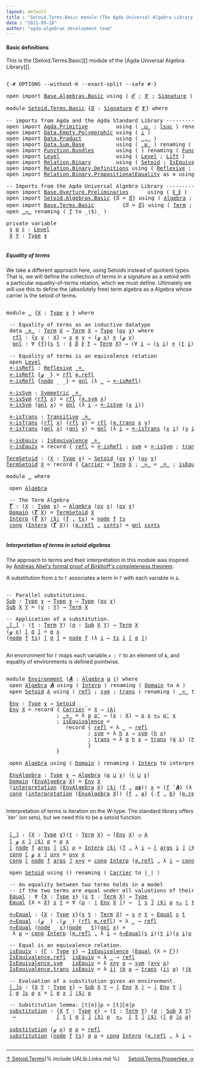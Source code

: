 ```yaml
---
layout: default
title : "Setoid.Terms.Basic module (The Agda Universal Algebra Library)"
date : "2021-09-18"
author: "agda-algebras development team"
---
```


#### <a id="basic-definitions">Basic definitions</a>

This is the [Setoid.Terms.Basic][] module of the [Agda Universal Algebra Library][].

<pre class="Agda">

<a id="314" class="Symbol">{-#</a> <a id="318" class="Keyword">OPTIONS</a> <a id="326" class="Pragma">--without-K</a> <a id="338" class="Pragma">--exact-split</a> <a id="352" class="Pragma">--safe</a> <a id="359" class="Symbol">#-}</a>

<a id="364" class="Keyword">open</a> <a id="369" class="Keyword">import</a> <a id="376" href="Base.Algebras.Basic.html" class="Module">Base.Algebras.Basic</a> <a id="396" class="Keyword">using</a> <a id="402" class="Symbol">(</a> <a id="404" href="Base.Algebras.Basic.html#1160" class="Generalizable">𝓞</a> <a id="406" class="Symbol">;</a> <a id="408" href="Base.Algebras.Basic.html#1162" class="Generalizable">𝓥</a> <a id="410" class="Symbol">;</a> <a id="412" href="Base.Algebras.Basic.html#3888" class="Function">Signature</a> <a id="422" class="Symbol">)</a>

<a id="425" class="Keyword">module</a> <a id="432" href="Setoid.Terms.Basic.html" class="Module">Setoid.Terms.Basic</a> <a id="451" class="Symbol">{</a><a id="452" href="Setoid.Terms.Basic.html#452" class="Bound">𝑆</a> <a id="454" class="Symbol">:</a> <a id="456" href="Base.Algebras.Basic.html#3888" class="Function">Signature</a> <a id="466" href="Base.Algebras.Basic.html#1160" class="Generalizable">𝓞</a> <a id="468" href="Base.Algebras.Basic.html#1162" class="Generalizable">𝓥</a><a id="469" class="Symbol">}</a> <a id="471" class="Keyword">where</a>

<a id="478" class="Comment">-- imports from Agda and the Agda Standard Library -------------------------------------</a>
<a id="567" class="Keyword">open</a> <a id="572" class="Keyword">import</a> <a id="579" href="Agda.Primitive.html" class="Module">Agda.Primitive</a>         <a id="602" class="Keyword">using</a> <a id="608" class="Symbol">(</a> <a id="610" href="Agda.Primitive.html#810" class="Primitive Operator">_⊔_</a> <a id="614" class="Symbol">;</a> <a id="616" href="Agda.Primitive.html#780" class="Primitive">lsuc</a> <a id="621" class="Symbol">)</a> <a id="623" class="Keyword">renaming</a> <a id="632" class="Symbol">(</a> <a id="634" href="Agda.Primitive.html#326" class="Primitive">Set</a> <a id="638" class="Symbol">to</a> <a id="641" class="Primitive">Type</a> <a id="646" class="Symbol">)</a>
<a id="648" class="Keyword">open</a> <a id="653" class="Keyword">import</a> <a id="660" href="Data.Empty.Polymorphic.html" class="Module">Data.Empty.Polymorphic</a> <a id="683" class="Keyword">using</a> <a id="689" class="Symbol">(</a> <a id="691" href="Data.Empty.Polymorphic.html#331" class="Function">⊥</a> <a id="693" class="Symbol">)</a>
<a id="695" class="Keyword">open</a> <a id="700" class="Keyword">import</a> <a id="707" href="Data.Product.html" class="Module">Data.Product</a>           <a id="730" class="Keyword">using</a> <a id="736" class="Symbol">(</a> <a id="738" href="Agda.Builtin.Sigma.html#236" class="InductiveConstructor Operator">_,_</a> <a id="742" class="Symbol">)</a>
<a id="744" class="Keyword">open</a> <a id="749" class="Keyword">import</a> <a id="756" href="Data.Sum.Base.html" class="Module">Data.Sum.Base</a>          <a id="779" class="Keyword">using</a> <a id="785" class="Symbol">(</a> <a id="787" href="Data.Sum.Base.html#734" class="Datatype Operator">_⊎_</a> <a id="791" class="Symbol">)</a> <a id="793" class="Keyword">renaming</a> <a id="802" class="Symbol">(</a> <a id="804" href="Data.Sum.Base.html#784" class="InductiveConstructor">inj₁</a> <a id="809" class="Symbol">to</a> <a id="812" class="InductiveConstructor">inl</a> <a id="816" class="Symbol">;</a> <a id="818" href="Data.Sum.Base.html#809" class="InductiveConstructor">inj₂</a> <a id="823" class="Symbol">to</a> <a id="826" class="InductiveConstructor">inr</a> <a id="830" class="Symbol">)</a>
<a id="832" class="Keyword">open</a> <a id="837" class="Keyword">import</a> <a id="844" href="Function.Bundles.html" class="Module">Function.Bundles</a>       <a id="867" class="Keyword">using</a> <a id="873" class="Symbol">(</a> <a id="875" class="Symbol">)</a> <a id="877" class="Keyword">renaming</a> <a id="886" class="Symbol">(</a> <a id="888" href="Function.Bundles.html#1868" class="Record">Func</a> <a id="893" class="Symbol">to</a> <a id="896" class="Record">_⟶_</a> <a id="900" class="Symbol">)</a>
<a id="902" class="Keyword">open</a> <a id="907" class="Keyword">import</a> <a id="914" href="Level.html" class="Module">Level</a>                  <a id="937" class="Keyword">using</a> <a id="943" class="Symbol">(</a> <a id="945" href="Agda.Primitive.html#597" class="Postulate">Level</a> <a id="951" class="Symbol">;</a> <a id="953" href="Level.html#400" class="Record">Lift</a> <a id="958" class="Symbol">)</a>
<a id="960" class="Keyword">open</a> <a id="965" class="Keyword">import</a> <a id="972" href="Relation.Binary.html" class="Module">Relation.Binary</a>        <a id="995" class="Keyword">using</a> <a id="1001" class="Symbol">(</a> <a id="1003" href="Relation.Binary.Bundles.html#1009" class="Record">Setoid</a> <a id="1010" class="Symbol">;</a> <a id="1012" href="Relation.Binary.Structures.html#1522" class="Record">IsEquivalence</a> <a id="1026" class="Symbol">)</a>
<a id="1028" class="Keyword">open</a> <a id="1033" class="Keyword">import</a> <a id="1040" href="Relation.Binary.Definitions.html" class="Module">Relation.Binary.Definitions</a> <a id="1068" class="Keyword">using</a> <a id="1074" class="Symbol">(</a> <a id="1076" href="Relation.Binary.Definitions.html#1339" class="Function">Reflexive</a> <a id="1086" class="Symbol">;</a> <a id="1088" href="Relation.Binary.Definitions.html#1498" class="Function">Symmetric</a> <a id="1098" class="Symbol">;</a> <a id="1100" href="Relation.Binary.Definitions.html#1978" class="Function">Transitive</a> <a id="1111" class="Symbol">)</a>
<a id="1113" class="Keyword">open</a> <a id="1118" class="Keyword">import</a> <a id="1125" href="Relation.Binary.PropositionalEquality.html" class="Module">Relation.Binary.PropositionalEquality</a> <a id="1163" class="Symbol">as</a> <a id="1166" class="Module">≡</a> <a id="1168" class="Keyword">using</a> <a id="1174" class="Symbol">(</a> <a id="1176" href="Agda.Builtin.Equality.html#151" class="Datatype Operator">_≡_</a> <a id="1180" class="Symbol">)</a>

<a id="1183" class="Comment">-- Imports from the Agda Universal Algebra Library ------------------------------------</a>
<a id="1271" class="Keyword">open</a> <a id="1276" class="Keyword">import</a> <a id="1283" href="Base.Overture.Preliminaries.html" class="Module">Base.Overture.Preliminaries</a>      <a id="1316" class="Keyword">using</a> <a id="1322" class="Symbol">(</a> <a id="1324" href="Base.Overture.Preliminaries.html#4435" class="Function Operator">∥_∥</a> <a id="1328" class="Symbol">)</a>
<a id="1330" class="Keyword">open</a> <a id="1335" class="Keyword">import</a> <a id="1342" href="Setoid.Algebras.Basic.html" class="Module">Setoid.Algebras.Basic</a> <a id="1364" class="Symbol">{</a><a id="1365" class="Argument">𝑆</a> <a id="1367" class="Symbol">=</a> <a id="1369" href="Setoid.Terms.Basic.html#452" class="Bound">𝑆</a><a id="1370" class="Symbol">}</a> <a id="1372" class="Keyword">using</a> <a id="1378" class="Symbol">(</a> <a id="1380" href="Setoid.Algebras.Basic.html#2890" class="Record">Algebra</a> <a id="1388" class="Symbol">;</a> <a id="1390" href="Setoid.Algebras.Basic.html#1187" class="Function">ov</a> <a id="1393" class="Symbol">;</a> <a id="1395" href="Setoid.Algebras.Basic.html#4038" class="Function Operator">_̂_</a><a id="1398" class="Symbol">)</a>
<a id="1400" class="Keyword">open</a> <a id="1405" class="Keyword">import</a> <a id="1412" href="Base.Terms.Basic.html" class="Module">Base.Terms.Basic</a>         <a id="1437" class="Symbol">{</a><a id="1438" class="Argument">𝑆</a> <a id="1440" class="Symbol">=</a> <a id="1442" href="Setoid.Terms.Basic.html#452" class="Bound">𝑆</a><a id="1443" class="Symbol">}</a> <a id="1445" class="Keyword">using</a> <a id="1451" class="Symbol">(</a> <a id="1453" href="Base.Terms.Basic.html#2021" class="Datatype">Term</a> <a id="1458" class="Symbol">;</a> <a id="1460" href="Base.Terms.Basic.html#2062" class="InductiveConstructor">ℊ</a> <a id="1462" class="Symbol">;</a> <a id="1464" href="Base.Terms.Basic.html#2104" class="InductiveConstructor">node</a> <a id="1469" class="Symbol">)</a>
<a id="1471" class="Keyword">open</a> <a id="1476" href="Setoid.Terms.Basic.html#896" class="Module">_⟶_</a> <a id="1480" class="Keyword">renaming</a> <a id="1489" class="Symbol">(</a> <a id="1491" href="Function.Bundles.html#1919" class="Field">f</a> <a id="1493" class="Symbol">to</a> <a id="1496" class="Field">_⟨$⟩_</a> <a id="1502" class="Symbol">)</a>

<a id="1505" class="Keyword">private</a> <a id="1513" class="Keyword">variable</a>
 <a id="1523" href="Setoid.Terms.Basic.html#1523" class="Generalizable">χ</a> <a id="1525" href="Setoid.Terms.Basic.html#1525" class="Generalizable">α</a> <a id="1527" href="Setoid.Terms.Basic.html#1527" class="Generalizable">ℓ</a> <a id="1529" class="Symbol">:</a> <a id="1531" href="Agda.Primitive.html#597" class="Postulate">Level</a>
 <a id="1538" href="Setoid.Terms.Basic.html#1538" class="Generalizable">X</a> <a id="1540" href="Setoid.Terms.Basic.html#1540" class="Generalizable">Y</a> <a id="1542" class="Symbol">:</a> <a id="1544" href="Setoid.Terms.Basic.html#641" class="Primitive">Type</a> <a id="1549" href="Setoid.Terms.Basic.html#1523" class="Generalizable">χ</a>

</pre>


##### <a id="equality-of-terms">Equality of terms</a>

We take a different approach here, using Setoids instead of quotient types.
That is, we will define the collection of terms in a signature as a setoid
with a particular equality-of-terms relation, which we must define.
Ultimately we will use this to define the (absolutely free) term algebra
as a Algebra whose carrier is the setoid of terms.

<pre class="Agda">

<a id="1978" class="Keyword">module</a> <a id="1985" href="Setoid.Terms.Basic.html#1985" class="Module">_</a> <a id="1987" class="Symbol">{</a><a id="1988" href="Setoid.Terms.Basic.html#1988" class="Bound">X</a> <a id="1990" class="Symbol">:</a> <a id="1992" href="Setoid.Terms.Basic.html#641" class="Primitive">Type</a> <a id="1997" href="Setoid.Terms.Basic.html#1523" class="Generalizable">χ</a> <a id="1999" class="Symbol">}</a> <a id="2001" class="Keyword">where</a>

 <a id="2009" class="Comment">-- Equality of terms as an inductive datatype</a>
 <a id="2056" class="Keyword">data</a> <a id="2061" href="Setoid.Terms.Basic.html#2061" class="Datatype Operator">_≐_</a> <a id="2065" class="Symbol">:</a> <a id="2067" href="Base.Terms.Basic.html#2021" class="Datatype">Term</a> <a id="2072" href="Setoid.Terms.Basic.html#1988" class="Bound">X</a> <a id="2074" class="Symbol">→</a> <a id="2076" href="Base.Terms.Basic.html#2021" class="Datatype">Term</a> <a id="2081" href="Setoid.Terms.Basic.html#1988" class="Bound">X</a> <a id="2083" class="Symbol">→</a> <a id="2085" href="Setoid.Terms.Basic.html#641" class="Primitive">Type</a> <a id="2090" class="Symbol">(</a><a id="2091" href="Setoid.Algebras.Basic.html#1187" class="Function">ov</a> <a id="2094" href="Setoid.Terms.Basic.html#1997" class="Bound">χ</a><a id="2095" class="Symbol">)</a> <a id="2097" class="Keyword">where</a>
  <a id="2105" href="Setoid.Terms.Basic.html#2105" class="InductiveConstructor">rfl</a> <a id="2109" class="Symbol">:</a> <a id="2111" class="Symbol">{</a><a id="2112" href="Setoid.Terms.Basic.html#2112" class="Bound">x</a> <a id="2114" href="Setoid.Terms.Basic.html#2114" class="Bound">y</a> <a id="2116" class="Symbol">:</a> <a id="2118" href="Setoid.Terms.Basic.html#1988" class="Bound">X</a><a id="2119" class="Symbol">}</a> <a id="2121" class="Symbol">→</a> <a id="2123" href="Setoid.Terms.Basic.html#2112" class="Bound">x</a> <a id="2125" href="Agda.Builtin.Equality.html#151" class="Datatype Operator">≡</a> <a id="2127" href="Setoid.Terms.Basic.html#2114" class="Bound">y</a> <a id="2129" class="Symbol">→</a> <a id="2131" class="Symbol">(</a><a id="2132" href="Base.Terms.Basic.html#2062" class="InductiveConstructor">ℊ</a> <a id="2134" href="Setoid.Terms.Basic.html#2112" class="Bound">x</a><a id="2135" class="Symbol">)</a> <a id="2137" href="Setoid.Terms.Basic.html#2061" class="Datatype Operator">≐</a> <a id="2139" class="Symbol">(</a><a id="2140" href="Base.Terms.Basic.html#2062" class="InductiveConstructor">ℊ</a> <a id="2142" href="Setoid.Terms.Basic.html#2114" class="Bound">y</a><a id="2143" class="Symbol">)</a>
  <a id="2147" href="Setoid.Terms.Basic.html#2147" class="InductiveConstructor">gnl</a> <a id="2151" class="Symbol">:</a> <a id="2153" class="Symbol">∀</a> <a id="2155" class="Symbol">{</a><a id="2156" href="Setoid.Terms.Basic.html#2156" class="Bound">f</a><a id="2157" class="Symbol">}{</a><a id="2159" href="Setoid.Terms.Basic.html#2159" class="Bound">s</a> <a id="2161" href="Setoid.Terms.Basic.html#2161" class="Bound">t</a> <a id="2163" class="Symbol">:</a> <a id="2165" href="Base.Overture.Preliminaries.html#4435" class="Function Operator">∥</a> <a id="2167" href="Setoid.Terms.Basic.html#452" class="Bound">𝑆</a> <a id="2169" href="Base.Overture.Preliminaries.html#4435" class="Function Operator">∥</a> <a id="2171" href="Setoid.Terms.Basic.html#2156" class="Bound">f</a> <a id="2173" class="Symbol">→</a> <a id="2175" href="Base.Terms.Basic.html#2021" class="Datatype">Term</a> <a id="2180" href="Setoid.Terms.Basic.html#1988" class="Bound">X</a><a id="2181" class="Symbol">}</a> <a id="2183" class="Symbol">→</a> <a id="2185" class="Symbol">(∀</a> <a id="2188" href="Setoid.Terms.Basic.html#2188" class="Bound">i</a> <a id="2190" class="Symbol">→</a> <a id="2192" class="Symbol">(</a><a id="2193" href="Setoid.Terms.Basic.html#2159" class="Bound">s</a> <a id="2195" href="Setoid.Terms.Basic.html#2188" class="Bound">i</a><a id="2196" class="Symbol">)</a> <a id="2198" href="Setoid.Terms.Basic.html#2061" class="Datatype Operator">≐</a> <a id="2200" class="Symbol">(</a><a id="2201" href="Setoid.Terms.Basic.html#2161" class="Bound">t</a> <a id="2203" href="Setoid.Terms.Basic.html#2188" class="Bound">i</a><a id="2204" class="Symbol">))</a> <a id="2207" class="Symbol">→</a> <a id="2209" class="Symbol">(</a><a id="2210" href="Base.Terms.Basic.html#2104" class="InductiveConstructor">node</a> <a id="2215" href="Setoid.Terms.Basic.html#2156" class="Bound">f</a> <a id="2217" href="Setoid.Terms.Basic.html#2159" class="Bound">s</a><a id="2218" class="Symbol">)</a> <a id="2220" href="Setoid.Terms.Basic.html#2061" class="Datatype Operator">≐</a> <a id="2222" class="Symbol">(</a><a id="2223" href="Base.Terms.Basic.html#2104" class="InductiveConstructor">node</a> <a id="2228" href="Setoid.Terms.Basic.html#2156" class="Bound">f</a> <a id="2230" href="Setoid.Terms.Basic.html#2161" class="Bound">t</a><a id="2231" class="Symbol">)</a>

 <a id="2235" class="Comment">-- Equality of terms is an equivalence relation</a>
 <a id="2284" class="Keyword">open</a> <a id="2289" href="Level.html" class="Module">Level</a>
 <a id="2296" href="Setoid.Terms.Basic.html#2296" class="Function">≐-isRefl</a> <a id="2305" class="Symbol">:</a> <a id="2307" href="Relation.Binary.Definitions.html#1339" class="Function">Reflexive</a> <a id="2317" href="Setoid.Terms.Basic.html#2061" class="Datatype Operator">_≐_</a>
 <a id="2322" href="Setoid.Terms.Basic.html#2296" class="Function">≐-isRefl</a> <a id="2331" class="Symbol">{</a><a id="2332" href="Base.Terms.Basic.html#2062" class="InductiveConstructor">ℊ</a> <a id="2334" class="Symbol">_}</a> <a id="2337" class="Symbol">=</a> <a id="2339" href="Setoid.Terms.Basic.html#2105" class="InductiveConstructor">rfl</a> <a id="2343" href="Agda.Builtin.Equality.html#208" class="InductiveConstructor">≡.refl</a>
 <a id="2351" href="Setoid.Terms.Basic.html#2296" class="Function">≐-isRefl</a> <a id="2360" class="Symbol">{</a><a id="2361" href="Base.Terms.Basic.html#2104" class="InductiveConstructor">node</a> <a id="2366" class="Symbol">_</a> <a id="2368" class="Symbol">_}</a> <a id="2371" class="Symbol">=</a> <a id="2373" href="Setoid.Terms.Basic.html#2147" class="InductiveConstructor">gnl</a> <a id="2377" class="Symbol">(λ</a> <a id="2380" href="Setoid.Terms.Basic.html#2380" class="Bound">_</a> <a id="2382" class="Symbol">→</a> <a id="2384" href="Setoid.Terms.Basic.html#2296" class="Function">≐-isRefl</a><a id="2392" class="Symbol">)</a>

 <a id="2396" href="Setoid.Terms.Basic.html#2396" class="Function">≐-isSym</a> <a id="2404" class="Symbol">:</a> <a id="2406" href="Relation.Binary.Definitions.html#1498" class="Function">Symmetric</a> <a id="2416" href="Setoid.Terms.Basic.html#2061" class="Datatype Operator">_≐_</a>
 <a id="2421" href="Setoid.Terms.Basic.html#2396" class="Function">≐-isSym</a> <a id="2429" class="Symbol">(</a><a id="2430" href="Setoid.Terms.Basic.html#2105" class="InductiveConstructor">rfl</a> <a id="2434" href="Setoid.Terms.Basic.html#2434" class="Bound">x</a><a id="2435" class="Symbol">)</a> <a id="2437" class="Symbol">=</a> <a id="2439" href="Setoid.Terms.Basic.html#2105" class="InductiveConstructor">rfl</a> <a id="2443" class="Symbol">(</a><a id="2444" href="Relation.Binary.PropositionalEquality.Core.html#1684" class="Function">≡.sym</a> <a id="2450" href="Setoid.Terms.Basic.html#2434" class="Bound">x</a><a id="2451" class="Symbol">)</a>
 <a id="2454" href="Setoid.Terms.Basic.html#2396" class="Function">≐-isSym</a> <a id="2462" class="Symbol">(</a><a id="2463" href="Setoid.Terms.Basic.html#2147" class="InductiveConstructor">gnl</a> <a id="2467" href="Setoid.Terms.Basic.html#2467" class="Bound">x</a><a id="2468" class="Symbol">)</a> <a id="2470" class="Symbol">=</a> <a id="2472" href="Setoid.Terms.Basic.html#2147" class="InductiveConstructor">gnl</a> <a id="2476" class="Symbol">(λ</a> <a id="2479" href="Setoid.Terms.Basic.html#2479" class="Bound">i</a> <a id="2481" class="Symbol">→</a> <a id="2483" href="Setoid.Terms.Basic.html#2396" class="Function">≐-isSym</a> <a id="2491" class="Symbol">(</a><a id="2492" href="Setoid.Terms.Basic.html#2467" class="Bound">x</a> <a id="2494" href="Setoid.Terms.Basic.html#2479" class="Bound">i</a><a id="2495" class="Symbol">))</a>

 <a id="2500" href="Setoid.Terms.Basic.html#2500" class="Function">≐-isTrans</a> <a id="2510" class="Symbol">:</a> <a id="2512" href="Relation.Binary.Definitions.html#1978" class="Function">Transitive</a> <a id="2523" href="Setoid.Terms.Basic.html#2061" class="Datatype Operator">_≐_</a>
 <a id="2528" href="Setoid.Terms.Basic.html#2500" class="Function">≐-isTrans</a> <a id="2538" class="Symbol">(</a><a id="2539" href="Setoid.Terms.Basic.html#2105" class="InductiveConstructor">rfl</a> <a id="2543" href="Setoid.Terms.Basic.html#2543" class="Bound">x</a><a id="2544" class="Symbol">)</a> <a id="2546" class="Symbol">(</a><a id="2547" href="Setoid.Terms.Basic.html#2105" class="InductiveConstructor">rfl</a> <a id="2551" href="Setoid.Terms.Basic.html#2551" class="Bound">y</a><a id="2552" class="Symbol">)</a> <a id="2554" class="Symbol">=</a> <a id="2556" href="Setoid.Terms.Basic.html#2105" class="InductiveConstructor">rfl</a> <a id="2560" class="Symbol">(</a><a id="2561" href="Relation.Binary.PropositionalEquality.Core.html#1729" class="Function">≡.trans</a> <a id="2569" href="Setoid.Terms.Basic.html#2543" class="Bound">x</a> <a id="2571" href="Setoid.Terms.Basic.html#2551" class="Bound">y</a><a id="2572" class="Symbol">)</a>
 <a id="2575" href="Setoid.Terms.Basic.html#2500" class="Function">≐-isTrans</a> <a id="2585" class="Symbol">(</a><a id="2586" href="Setoid.Terms.Basic.html#2147" class="InductiveConstructor">gnl</a> <a id="2590" href="Setoid.Terms.Basic.html#2590" class="Bound">x</a><a id="2591" class="Symbol">)</a> <a id="2593" class="Symbol">(</a><a id="2594" href="Setoid.Terms.Basic.html#2147" class="InductiveConstructor">gnl</a> <a id="2598" href="Setoid.Terms.Basic.html#2598" class="Bound">y</a><a id="2599" class="Symbol">)</a> <a id="2601" class="Symbol">=</a> <a id="2603" href="Setoid.Terms.Basic.html#2147" class="InductiveConstructor">gnl</a> <a id="2607" class="Symbol">(λ</a> <a id="2610" href="Setoid.Terms.Basic.html#2610" class="Bound">i</a> <a id="2612" class="Symbol">→</a> <a id="2614" href="Setoid.Terms.Basic.html#2500" class="Function">≐-isTrans</a> <a id="2624" class="Symbol">(</a><a id="2625" href="Setoid.Terms.Basic.html#2590" class="Bound">x</a> <a id="2627" href="Setoid.Terms.Basic.html#2610" class="Bound">i</a><a id="2628" class="Symbol">)</a> <a id="2630" class="Symbol">(</a><a id="2631" href="Setoid.Terms.Basic.html#2598" class="Bound">y</a> <a id="2633" href="Setoid.Terms.Basic.html#2610" class="Bound">i</a><a id="2634" class="Symbol">))</a>

 <a id="2639" href="Setoid.Terms.Basic.html#2639" class="Function">≐-isEquiv</a> <a id="2649" class="Symbol">:</a> <a id="2651" href="Relation.Binary.Structures.html#1522" class="Record">IsEquivalence</a> <a id="2665" href="Setoid.Terms.Basic.html#2061" class="Datatype Operator">_≐_</a>
 <a id="2670" href="Setoid.Terms.Basic.html#2639" class="Function">≐-isEquiv</a> <a id="2680" class="Symbol">=</a> <a id="2682" class="Keyword">record</a> <a id="2689" class="Symbol">{</a> <a id="2691" href="Relation.Binary.Structures.html#1568" class="Field">refl</a> <a id="2696" class="Symbol">=</a> <a id="2698" href="Setoid.Terms.Basic.html#2296" class="Function">≐-isRefl</a> <a id="2707" class="Symbol">;</a> <a id="2709" href="Relation.Binary.Structures.html#1594" class="Field">sym</a> <a id="2713" class="Symbol">=</a> <a id="2715" href="Setoid.Terms.Basic.html#2396" class="Function">≐-isSym</a> <a id="2723" class="Symbol">;</a> <a id="2725" href="Relation.Binary.Structures.html#1620" class="Field">trans</a> <a id="2731" class="Symbol">=</a> <a id="2733" href="Setoid.Terms.Basic.html#2500" class="Function">≐-isTrans</a> <a id="2743" class="Symbol">}</a>

<a id="TermSetoid"></a><a id="2746" href="Setoid.Terms.Basic.html#2746" class="Function">TermSetoid</a> <a id="2757" class="Symbol">:</a> <a id="2759" class="Symbol">(</a><a id="2760" href="Setoid.Terms.Basic.html#2760" class="Bound">X</a> <a id="2762" class="Symbol">:</a> <a id="2764" href="Setoid.Terms.Basic.html#641" class="Primitive">Type</a> <a id="2769" href="Setoid.Terms.Basic.html#1523" class="Generalizable">χ</a><a id="2770" class="Symbol">)</a> <a id="2772" class="Symbol">→</a> <a id="2774" href="Relation.Binary.Bundles.html#1009" class="Record">Setoid</a> <a id="2781" class="Symbol">(</a><a id="2782" href="Setoid.Algebras.Basic.html#1187" class="Function">ov</a> <a id="2785" href="Setoid.Terms.Basic.html#1523" class="Generalizable">χ</a><a id="2786" class="Symbol">)</a> <a id="2788" class="Symbol">(</a><a id="2789" href="Setoid.Algebras.Basic.html#1187" class="Function">ov</a> <a id="2792" href="Setoid.Terms.Basic.html#1523" class="Generalizable">χ</a><a id="2793" class="Symbol">)</a>
<a id="2795" href="Setoid.Terms.Basic.html#2746" class="Function">TermSetoid</a> <a id="2806" href="Setoid.Terms.Basic.html#2806" class="Bound">X</a> <a id="2808" class="Symbol">=</a> <a id="2810" class="Keyword">record</a> <a id="2817" class="Symbol">{</a> <a id="2819" href="Relation.Binary.Bundles.html#1072" class="Field">Carrier</a> <a id="2827" class="Symbol">=</a> <a id="2829" href="Base.Terms.Basic.html#2021" class="Datatype">Term</a> <a id="2834" href="Setoid.Terms.Basic.html#2806" class="Bound">X</a> <a id="2836" class="Symbol">;</a> <a id="2838" href="Relation.Binary.Bundles.html#1098" class="Field Operator">_≈_</a> <a id="2842" class="Symbol">=</a> <a id="2844" href="Setoid.Terms.Basic.html#2061" class="Datatype Operator">_≐_</a> <a id="2848" class="Symbol">;</a> <a id="2850" href="Relation.Binary.Bundles.html#1132" class="Field">isEquivalence</a> <a id="2864" class="Symbol">=</a> <a id="2866" href="Setoid.Terms.Basic.html#2639" class="Function">≐-isEquiv</a> <a id="2876" class="Symbol">}</a>

<a id="2879" class="Keyword">module</a> <a id="2886" href="Setoid.Terms.Basic.html#2886" class="Module">_</a> <a id="2888" class="Keyword">where</a>

 <a id="2896" class="Keyword">open</a> <a id="2901" href="Setoid.Algebras.Basic.html#2890" class="Module">Algebra</a>

 <a id="2911" class="Comment">-- The Term Algebra</a>
 <a id="2932" href="Setoid.Terms.Basic.html#2932" class="Function">𝑻</a> <a id="2934" class="Symbol">:</a> <a id="2936" class="Symbol">(</a><a id="2937" href="Setoid.Terms.Basic.html#2937" class="Bound">X</a> <a id="2939" class="Symbol">:</a> <a id="2941" href="Setoid.Terms.Basic.html#641" class="Primitive">Type</a> <a id="2946" href="Setoid.Terms.Basic.html#1523" class="Generalizable">χ</a><a id="2947" class="Symbol">)</a> <a id="2949" class="Symbol">→</a> <a id="2951" href="Setoid.Algebras.Basic.html#2890" class="Record">Algebra</a> <a id="2959" class="Symbol">(</a><a id="2960" href="Setoid.Algebras.Basic.html#1187" class="Function">ov</a> <a id="2963" href="Setoid.Terms.Basic.html#1523" class="Generalizable">χ</a><a id="2964" class="Symbol">)</a> <a id="2966" class="Symbol">(</a><a id="2967" href="Setoid.Algebras.Basic.html#1187" class="Function">ov</a> <a id="2970" href="Setoid.Terms.Basic.html#1523" class="Generalizable">χ</a><a id="2971" class="Symbol">)</a>
 <a id="2974" href="Setoid.Algebras.Basic.html#2947" class="Field">Domain</a> <a id="2981" class="Symbol">(</a><a id="2982" href="Setoid.Terms.Basic.html#2932" class="Function">𝑻</a> <a id="2984" href="Setoid.Terms.Basic.html#2984" class="Bound">X</a><a id="2985" class="Symbol">)</a> <a id="2987" class="Symbol">=</a> <a id="2989" href="Setoid.Terms.Basic.html#2746" class="Function">TermSetoid</a> <a id="3000" href="Setoid.Terms.Basic.html#2984" class="Bound">X</a>
 <a id="3003" href="Setoid.Algebras.Basic.html#2969" class="Field">Interp</a> <a id="3010" class="Symbol">(</a><a id="3011" href="Setoid.Terms.Basic.html#2932" class="Function">𝑻</a> <a id="3013" href="Setoid.Terms.Basic.html#3013" class="Bound">X</a><a id="3014" class="Symbol">)</a> <a id="3016" href="Setoid.Terms.Basic.html#1496" class="Field Operator">⟨$⟩</a> <a id="3020" class="Symbol">(</a><a id="3021" href="Setoid.Terms.Basic.html#3021" class="Bound">f</a> <a id="3023" href="Agda.Builtin.Sigma.html#236" class="InductiveConstructor Operator">,</a> <a id="3025" href="Setoid.Terms.Basic.html#3025" class="Bound">ts</a><a id="3027" class="Symbol">)</a> <a id="3029" class="Symbol">=</a> <a id="3031" href="Base.Terms.Basic.html#2104" class="InductiveConstructor">node</a> <a id="3036" href="Setoid.Terms.Basic.html#3021" class="Bound">f</a> <a id="3038" href="Setoid.Terms.Basic.html#3025" class="Bound">ts</a>
 <a id="3042" href="Function.Bundles.html#1938" class="Field">cong</a> <a id="3047" class="Symbol">(</a><a id="3048" href="Setoid.Algebras.Basic.html#2969" class="Field">Interp</a> <a id="3055" class="Symbol">(</a><a id="3056" href="Setoid.Terms.Basic.html#2932" class="Function">𝑻</a> <a id="3058" href="Setoid.Terms.Basic.html#3058" class="Bound">X</a><a id="3059" class="Symbol">))</a> <a id="3062" class="Symbol">(</a><a id="3063" href="Agda.Builtin.Equality.html#208" class="InductiveConstructor">≡.refl</a> <a id="3070" href="Agda.Builtin.Sigma.html#236" class="InductiveConstructor Operator">,</a> <a id="3072" href="Setoid.Terms.Basic.html#3072" class="Bound">ss≐ts</a><a id="3077" class="Symbol">)</a> <a id="3079" class="Symbol">=</a> <a id="3081" href="Setoid.Terms.Basic.html#2147" class="InductiveConstructor">gnl</a> <a id="3085" href="Setoid.Terms.Basic.html#3072" class="Bound">ss≐ts</a>

</pre>


##### <a id="interpretation-of-terms-in-setoid-algebras">Interpretation of terms in setoid algebras</a>

The approach to terms and their interpretation in this module was inspired by
[Andreas Abel's formal proof of Birkhoff's completeness theorem](http://www.cse.chalmers.se/~abela/agda/MultiSortedAlgebra.pdf).

A substitution from `Δ` to `Γ` associates a term in `Γ` with each variable in `Δ`.

<pre class="Agda">

<a id="3516" class="Comment">-- Parallel substitutions.</a>
<a id="Sub"></a><a id="3543" href="Setoid.Terms.Basic.html#3543" class="Function">Sub</a> <a id="3547" class="Symbol">:</a> <a id="3549" href="Setoid.Terms.Basic.html#641" class="Primitive">Type</a> <a id="3554" href="Setoid.Terms.Basic.html#1523" class="Generalizable">χ</a> <a id="3556" class="Symbol">→</a> <a id="3558" href="Setoid.Terms.Basic.html#641" class="Primitive">Type</a> <a id="3563" href="Setoid.Terms.Basic.html#1523" class="Generalizable">χ</a> <a id="3565" class="Symbol">→</a> <a id="3567" href="Setoid.Terms.Basic.html#641" class="Primitive">Type</a> <a id="3572" class="Symbol">(</a><a id="3573" href="Setoid.Algebras.Basic.html#1187" class="Function">ov</a> <a id="3576" href="Setoid.Terms.Basic.html#1523" class="Generalizable">χ</a><a id="3577" class="Symbol">)</a>
<a id="3579" href="Setoid.Terms.Basic.html#3543" class="Function">Sub</a> <a id="3583" href="Setoid.Terms.Basic.html#3583" class="Bound">X</a> <a id="3585" href="Setoid.Terms.Basic.html#3585" class="Bound">Y</a> <a id="3587" class="Symbol">=</a> <a id="3589" class="Symbol">(</a><a id="3590" href="Setoid.Terms.Basic.html#3590" class="Bound">y</a> <a id="3592" class="Symbol">:</a> <a id="3594" href="Setoid.Terms.Basic.html#3585" class="Bound">Y</a><a id="3595" class="Symbol">)</a> <a id="3597" class="Symbol">→</a> <a id="3599" href="Base.Terms.Basic.html#2021" class="Datatype">Term</a> <a id="3604" href="Setoid.Terms.Basic.html#3583" class="Bound">X</a>

<a id="3607" class="Comment">-- Application of a substitution.</a>
<a id="_[_]"></a><a id="3641" href="Setoid.Terms.Basic.html#3641" class="Function Operator">_[_]</a> <a id="3646" class="Symbol">:</a> <a id="3648" class="Symbol">(</a><a id="3649" href="Setoid.Terms.Basic.html#3649" class="Bound">t</a> <a id="3651" class="Symbol">:</a> <a id="3653" href="Base.Terms.Basic.html#2021" class="Datatype">Term</a> <a id="3658" href="Setoid.Terms.Basic.html#1540" class="Generalizable">Y</a><a id="3659" class="Symbol">)</a> <a id="3661" class="Symbol">(</a><a id="3662" href="Setoid.Terms.Basic.html#3662" class="Bound">σ</a> <a id="3664" class="Symbol">:</a> <a id="3666" href="Setoid.Terms.Basic.html#3543" class="Function">Sub</a> <a id="3670" href="Setoid.Terms.Basic.html#1538" class="Generalizable">X</a> <a id="3672" href="Setoid.Terms.Basic.html#1540" class="Generalizable">Y</a><a id="3673" class="Symbol">)</a> <a id="3675" class="Symbol">→</a> <a id="3677" href="Base.Terms.Basic.html#2021" class="Datatype">Term</a> <a id="3682" href="Setoid.Terms.Basic.html#1538" class="Generalizable">X</a>
<a id="3684" class="Symbol">(</a><a id="3685" href="Base.Terms.Basic.html#2062" class="InductiveConstructor">ℊ</a> <a id="3687" href="Setoid.Terms.Basic.html#3687" class="Bound">x</a><a id="3688" class="Symbol">)</a> <a id="3690" href="Setoid.Terms.Basic.html#3641" class="Function Operator">[</a> <a id="3692" href="Setoid.Terms.Basic.html#3692" class="Bound">σ</a> <a id="3694" href="Setoid.Terms.Basic.html#3641" class="Function Operator">]</a> <a id="3696" class="Symbol">=</a> <a id="3698" href="Setoid.Terms.Basic.html#3692" class="Bound">σ</a> <a id="3700" href="Setoid.Terms.Basic.html#3687" class="Bound">x</a>
<a id="3702" class="Symbol">(</a><a id="3703" href="Base.Terms.Basic.html#2104" class="InductiveConstructor">node</a> <a id="3708" href="Setoid.Terms.Basic.html#3708" class="Bound">f</a> <a id="3710" href="Setoid.Terms.Basic.html#3710" class="Bound">ts</a><a id="3712" class="Symbol">)</a> <a id="3714" href="Setoid.Terms.Basic.html#3641" class="Function Operator">[</a> <a id="3716" href="Setoid.Terms.Basic.html#3716" class="Bound">σ</a> <a id="3718" href="Setoid.Terms.Basic.html#3641" class="Function Operator">]</a> <a id="3720" class="Symbol">=</a> <a id="3722" href="Base.Terms.Basic.html#2104" class="InductiveConstructor">node</a> <a id="3727" href="Setoid.Terms.Basic.html#3708" class="Bound">f</a> <a id="3729" class="Symbol">(λ</a> <a id="3732" href="Setoid.Terms.Basic.html#3732" class="Bound">i</a> <a id="3734" class="Symbol">→</a> <a id="3736" href="Setoid.Terms.Basic.html#3710" class="Bound">ts</a> <a id="3739" href="Setoid.Terms.Basic.html#3732" class="Bound">i</a> <a id="3741" href="Setoid.Terms.Basic.html#3641" class="Function Operator">[</a> <a id="3743" href="Setoid.Terms.Basic.html#3716" class="Bound">σ</a> <a id="3745" href="Setoid.Terms.Basic.html#3641" class="Function Operator">]</a><a id="3746" class="Symbol">)</a>

</pre>

An environment for `Γ` maps each variable `x : Γ` to an element of `A`, and equality of environments is defined pointwise.

<pre class="Agda">

<a id="3899" class="Keyword">module</a> <a id="Environment"></a><a id="3906" href="Setoid.Terms.Basic.html#3906" class="Module">Environment</a> <a id="3918" class="Symbol">(</a><a id="3919" href="Setoid.Terms.Basic.html#3919" class="Bound">𝑨</a> <a id="3921" class="Symbol">:</a> <a id="3923" href="Setoid.Algebras.Basic.html#2890" class="Record">Algebra</a> <a id="3931" href="Setoid.Terms.Basic.html#1525" class="Generalizable">α</a> <a id="3933" href="Setoid.Terms.Basic.html#1527" class="Generalizable">ℓ</a><a id="3934" class="Symbol">)</a> <a id="3936" class="Keyword">where</a>
 <a id="3943" class="Keyword">open</a> <a id="3948" href="Setoid.Algebras.Basic.html#2890" class="Module">Algebra</a> <a id="3956" href="Setoid.Terms.Basic.html#3919" class="Bound">𝑨</a> <a id="3958" class="Keyword">using</a> <a id="3964" class="Symbol">(</a> <a id="3966" href="Setoid.Algebras.Basic.html#2969" class="Field">Interp</a> <a id="3973" class="Symbol">)</a> <a id="3975" class="Keyword">renaming</a> <a id="3984" class="Symbol">(</a> <a id="3986" href="Setoid.Algebras.Basic.html#2947" class="Field">Domain</a> <a id="3993" class="Symbol">to</a> <a id="3996" class="Field">A</a> <a id="3998" class="Symbol">)</a>
 <a id="4001" class="Keyword">open</a> <a id="4006" href="Relation.Binary.Bundles.html#1009" class="Module">Setoid</a> <a id="4013" href="Setoid.Terms.Basic.html#3996" class="Field">A</a> <a id="4015" class="Keyword">using</a> <a id="4021" class="Symbol">(</a> <a id="4023" href="Relation.Binary.Structures.html#1568" class="Function">refl</a> <a id="4028" class="Symbol">;</a> <a id="4030" href="Relation.Binary.Structures.html#1594" class="Function">sym</a> <a id="4034" class="Symbol">;</a> <a id="4036" href="Relation.Binary.Structures.html#1620" class="Function">trans</a> <a id="4042" class="Symbol">)</a> <a id="4044" class="Keyword">renaming</a> <a id="4053" class="Symbol">(</a> <a id="4055" href="Relation.Binary.Bundles.html#1098" class="Field Operator">_≈_</a> <a id="4059" class="Symbol">to</a> <a id="4062" class="Field Operator">_≈ₐ_</a> <a id="4067" class="Symbol">;</a> <a id="4069" href="Relation.Binary.Bundles.html#1072" class="Field">Carrier</a> <a id="4077" class="Symbol">to</a> <a id="4080" class="Field">∣A∣</a> <a id="4084" class="Symbol">)</a>

 <a id="Environment.Env"></a><a id="4088" href="Setoid.Terms.Basic.html#4088" class="Function">Env</a> <a id="4092" class="Symbol">:</a> <a id="4094" href="Setoid.Terms.Basic.html#641" class="Primitive">Type</a> <a id="4099" href="Setoid.Terms.Basic.html#1523" class="Generalizable">χ</a> <a id="4101" class="Symbol">→</a> <a id="4103" href="Relation.Binary.Bundles.html#1009" class="Record">Setoid</a> <a id="4110" class="Symbol">_</a> <a id="4112" class="Symbol">_</a>
 <a id="4115" href="Setoid.Terms.Basic.html#4088" class="Function">Env</a> <a id="4119" href="Setoid.Terms.Basic.html#4119" class="Bound">X</a> <a id="4121" class="Symbol">=</a> <a id="4123" class="Keyword">record</a> <a id="4130" class="Symbol">{</a> <a id="4132" href="Relation.Binary.Bundles.html#1072" class="Field">Carrier</a> <a id="4140" class="Symbol">=</a> <a id="4142" href="Setoid.Terms.Basic.html#4119" class="Bound">X</a> <a id="4144" class="Symbol">→</a> <a id="4146" href="Setoid.Terms.Basic.html#4080" class="Function">∣A∣</a>
                <a id="4166" class="Symbol">;</a> <a id="4168" href="Relation.Binary.Bundles.html#1098" class="Field Operator">_≈_</a> <a id="4172" class="Symbol">=</a> <a id="4174" class="Symbol">λ</a> <a id="4176" href="Setoid.Terms.Basic.html#4176" class="Bound">ρ</a> <a id="4178" href="Setoid.Terms.Basic.html#4178" class="Bound">ρ&#39;</a> <a id="4181" class="Symbol">→</a> <a id="4183" class="Symbol">(</a><a id="4184" href="Setoid.Terms.Basic.html#4184" class="Bound">x</a> <a id="4186" class="Symbol">:</a> <a id="4188" href="Setoid.Terms.Basic.html#4119" class="Bound">X</a><a id="4189" class="Symbol">)</a> <a id="4191" class="Symbol">→</a> <a id="4193" href="Setoid.Terms.Basic.html#4176" class="Bound">ρ</a> <a id="4195" href="Setoid.Terms.Basic.html#4184" class="Bound">x</a> <a id="4197" href="Setoid.Terms.Basic.html#4062" class="Function Operator">≈ₐ</a> <a id="4200" href="Setoid.Terms.Basic.html#4178" class="Bound">ρ&#39;</a> <a id="4203" href="Setoid.Terms.Basic.html#4184" class="Bound">x</a>
                <a id="4221" class="Symbol">;</a> <a id="4223" href="Relation.Binary.Bundles.html#1132" class="Field">isEquivalence</a> <a id="4237" class="Symbol">=</a>
                   <a id="4258" class="Keyword">record</a> <a id="4265" class="Symbol">{</a> <a id="4267" href="Relation.Binary.Structures.html#1568" class="Field">refl</a> <a id="4272" class="Symbol">=</a> <a id="4274" class="Symbol">λ</a> <a id="4276" href="Setoid.Terms.Basic.html#4276" class="Bound">_</a> <a id="4278" class="Symbol">→</a> <a id="4280" href="Relation.Binary.Structures.html#1568" class="Function">refl</a>
                          <a id="4311" class="Symbol">;</a> <a id="4313" href="Relation.Binary.Structures.html#1594" class="Field">sym</a> <a id="4317" class="Symbol">=</a> <a id="4319" class="Symbol">λ</a> <a id="4321" href="Setoid.Terms.Basic.html#4321" class="Bound">h</a> <a id="4323" href="Setoid.Terms.Basic.html#4323" class="Bound">x</a> <a id="4325" class="Symbol">→</a> <a id="4327" href="Relation.Binary.Structures.html#1594" class="Function">sym</a> <a id="4331" class="Symbol">(</a><a id="4332" href="Setoid.Terms.Basic.html#4321" class="Bound">h</a> <a id="4334" href="Setoid.Terms.Basic.html#4323" class="Bound">x</a><a id="4335" class="Symbol">)</a>
                          <a id="4363" class="Symbol">;</a> <a id="4365" href="Relation.Binary.Structures.html#1620" class="Field">trans</a> <a id="4371" class="Symbol">=</a> <a id="4373" class="Symbol">λ</a> <a id="4375" href="Setoid.Terms.Basic.html#4375" class="Bound">g</a> <a id="4377" href="Setoid.Terms.Basic.html#4377" class="Bound">h</a> <a id="4379" href="Setoid.Terms.Basic.html#4379" class="Bound">x</a> <a id="4381" class="Symbol">→</a> <a id="4383" href="Relation.Binary.Structures.html#1620" class="Function">trans</a> <a id="4389" class="Symbol">(</a><a id="4390" href="Setoid.Terms.Basic.html#4375" class="Bound">g</a> <a id="4392" href="Setoid.Terms.Basic.html#4379" class="Bound">x</a><a id="4393" class="Symbol">)</a> <a id="4395" class="Symbol">(</a><a id="4396" href="Setoid.Terms.Basic.html#4377" class="Bound">h</a> <a id="4398" href="Setoid.Terms.Basic.html#4379" class="Bound">x</a><a id="4399" class="Symbol">)</a>
                          <a id="4427" class="Symbol">}</a>
                <a id="4445" class="Symbol">}</a>

 <a id="4449" class="Keyword">open</a> <a id="4454" href="Setoid.Algebras.Basic.html#2890" class="Module">Algebra</a> <a id="4462" class="Keyword">using</a> <a id="4468" class="Symbol">(</a> <a id="4470" href="Setoid.Algebras.Basic.html#2947" class="Field">Domain</a> <a id="4477" class="Symbol">)</a> <a id="4479" class="Keyword">renaming</a> <a id="4488" class="Symbol">(</a> <a id="4490" href="Setoid.Algebras.Basic.html#2969" class="Field">Interp</a> <a id="4497" class="Symbol">to</a> <a id="4500" class="Field">interpretation</a> <a id="4515" class="Symbol">)</a>

 <a id="Environment.EnvAlgebra"></a><a id="4519" href="Setoid.Terms.Basic.html#4519" class="Function">EnvAlgebra</a> <a id="4530" class="Symbol">:</a> <a id="4532" href="Setoid.Terms.Basic.html#641" class="Primitive">Type</a> <a id="4537" href="Setoid.Terms.Basic.html#1523" class="Generalizable">χ</a> <a id="4539" class="Symbol">→</a> <a id="4541" href="Setoid.Algebras.Basic.html#2890" class="Record">Algebra</a> <a id="4549" class="Symbol">(</a><a id="4550" href="Setoid.Terms.Basic.html#3931" class="Bound">α</a> <a id="4552" href="Agda.Primitive.html#810" class="Primitive Operator">⊔</a> <a id="4554" href="Setoid.Terms.Basic.html#1523" class="Generalizable">χ</a><a id="4555" class="Symbol">)</a> <a id="4557" class="Symbol">(</a><a id="4558" href="Setoid.Terms.Basic.html#3933" class="Bound">ℓ</a> <a id="4560" href="Agda.Primitive.html#810" class="Primitive Operator">⊔</a> <a id="4562" href="Setoid.Terms.Basic.html#1523" class="Generalizable">χ</a><a id="4563" class="Symbol">)</a>
 <a id="4566" href="Setoid.Algebras.Basic.html#2947" class="Field">Domain</a> <a id="4573" class="Symbol">(</a><a id="4574" href="Setoid.Terms.Basic.html#4519" class="Function">EnvAlgebra</a> <a id="4585" href="Setoid.Terms.Basic.html#4585" class="Bound">X</a><a id="4586" class="Symbol">)</a> <a id="4588" class="Symbol">=</a> <a id="4590" href="Setoid.Terms.Basic.html#4088" class="Function">Env</a> <a id="4594" href="Setoid.Terms.Basic.html#4585" class="Bound">X</a>
 <a id="4597" class="Symbol">(</a><a id="4598" href="Setoid.Terms.Basic.html#4500" class="Field">interpretation</a> <a id="4613" class="Symbol">(</a><a id="4614" href="Setoid.Terms.Basic.html#4519" class="Function">EnvAlgebra</a> <a id="4625" href="Setoid.Terms.Basic.html#4625" class="Bound">X</a><a id="4626" class="Symbol">)</a> <a id="4628" href="Setoid.Terms.Basic.html#1496" class="Field Operator">⟨$⟩</a> <a id="4632" class="Symbol">(</a><a id="4633" href="Setoid.Terms.Basic.html#4633" class="Bound">f</a> <a id="4635" href="Agda.Builtin.Sigma.html#236" class="InductiveConstructor Operator">,</a> <a id="4637" href="Setoid.Terms.Basic.html#4637" class="Bound">aϕ</a><a id="4639" class="Symbol">))</a> <a id="4642" href="Setoid.Terms.Basic.html#4642" class="Bound">x</a> <a id="4644" class="Symbol">=</a> <a id="4646" class="Symbol">(</a><a id="4647" href="Setoid.Terms.Basic.html#4633" class="Bound">f</a> <a id="4649" href="Setoid.Algebras.Basic.html#4038" class="Function Operator">̂</a> <a id="4651" href="Setoid.Terms.Basic.html#3919" class="Bound">𝑨</a><a id="4652" class="Symbol">)</a> <a id="4654" class="Symbol">(λ</a> <a id="4657" href="Setoid.Terms.Basic.html#4657" class="Bound">i</a> <a id="4659" class="Symbol">→</a> <a id="4661" href="Setoid.Terms.Basic.html#4637" class="Bound">aϕ</a> <a id="4664" href="Setoid.Terms.Basic.html#4657" class="Bound">i</a> <a id="4666" href="Setoid.Terms.Basic.html#4642" class="Bound">x</a><a id="4667" class="Symbol">)</a>
 <a id="4670" href="Function.Bundles.html#1938" class="Field">cong</a> <a id="4675" class="Symbol">(</a><a id="4676" href="Setoid.Terms.Basic.html#4500" class="Field">interpretation</a> <a id="4691" class="Symbol">(</a><a id="4692" href="Setoid.Terms.Basic.html#4519" class="Function">EnvAlgebra</a> <a id="4703" href="Setoid.Terms.Basic.html#4703" class="Bound">X</a><a id="4704" class="Symbol">))</a> <a id="4707" class="Symbol">{</a><a id="4708" href="Setoid.Terms.Basic.html#4708" class="Bound">f</a> <a id="4710" href="Agda.Builtin.Sigma.html#236" class="InductiveConstructor Operator">,</a> <a id="4712" href="Setoid.Terms.Basic.html#4712" class="Bound">a</a><a id="4713" class="Symbol">}</a> <a id="4715" class="Symbol">{</a><a id="4716" class="DottedPattern Symbol">.</a><a id="4717" href="Setoid.Terms.Basic.html#4708" class="DottedPattern Bound">f</a> <a id="4719" href="Agda.Builtin.Sigma.html#236" class="InductiveConstructor Operator">,</a> <a id="4721" href="Setoid.Terms.Basic.html#4721" class="Bound">b</a><a id="4722" class="Symbol">}</a> <a id="4724" class="Symbol">(</a><a id="4725" href="Agda.Builtin.Equality.html#208" class="InductiveConstructor">≡.refl</a> <a id="4732" href="Agda.Builtin.Sigma.html#236" class="InductiveConstructor Operator">,</a> <a id="4734" href="Setoid.Terms.Basic.html#4734" class="Bound">aibi</a><a id="4738" class="Symbol">)</a> <a id="4740" href="Setoid.Terms.Basic.html#4740" class="Bound">x</a> <a id="4742" class="Symbol">=</a> <a id="4744" href="Function.Bundles.html#1938" class="Field">cong</a> <a id="4749" href="Setoid.Algebras.Basic.html#2969" class="Field">Interp</a> <a id="4756" class="Symbol">(</a><a id="4757" href="Agda.Builtin.Equality.html#208" class="InductiveConstructor">≡.refl</a> <a id="4764" href="Agda.Builtin.Sigma.html#236" class="InductiveConstructor Operator">,</a> <a id="4766" class="Symbol">(λ</a> <a id="4769" href="Setoid.Terms.Basic.html#4769" class="Bound">i</a> <a id="4771" class="Symbol">→</a> <a id="4773" href="Setoid.Terms.Basic.html#4734" class="Bound">aibi</a> <a id="4778" href="Setoid.Terms.Basic.html#4769" class="Bound">i</a> <a id="4780" href="Setoid.Terms.Basic.html#4740" class="Bound">x</a><a id="4781" class="Symbol">))</a>

</pre>

Interpretation of terms is iteration on the W-type. The standard library offers `iter' (on sets), but we need this to be a setoid function.

<pre class="Agda">

 <a id="Environment.⟦_⟧"></a><a id="4953" href="Setoid.Terms.Basic.html#4953" class="Function Operator">⟦_⟧</a> <a id="4957" class="Symbol">:</a> <a id="4959" class="Symbol">{</a><a id="4960" href="Setoid.Terms.Basic.html#4960" class="Bound">X</a> <a id="4962" class="Symbol">:</a> <a id="4964" href="Setoid.Terms.Basic.html#641" class="Primitive">Type</a> <a id="4969" href="Setoid.Terms.Basic.html#1523" class="Generalizable">χ</a><a id="4970" class="Symbol">}(</a><a id="4972" href="Setoid.Terms.Basic.html#4972" class="Bound">t</a> <a id="4974" class="Symbol">:</a> <a id="4976" href="Base.Terms.Basic.html#2021" class="Datatype">Term</a> <a id="4981" href="Setoid.Terms.Basic.html#4960" class="Bound">X</a><a id="4982" class="Symbol">)</a> <a id="4984" class="Symbol">→</a> <a id="4986" class="Symbol">(</a><a id="4987" href="Setoid.Terms.Basic.html#4088" class="Function">Env</a> <a id="4991" href="Setoid.Terms.Basic.html#4960" class="Bound">X</a><a id="4992" class="Symbol">)</a> <a id="4994" href="Setoid.Terms.Basic.html#896" class="Record Operator">⟶</a> <a id="4996" href="Setoid.Terms.Basic.html#3996" class="Field">A</a>
 <a id="4999" href="Setoid.Terms.Basic.html#4953" class="Function Operator">⟦</a> <a id="5001" href="Base.Terms.Basic.html#2062" class="InductiveConstructor">ℊ</a> <a id="5003" href="Setoid.Terms.Basic.html#5003" class="Bound">x</a> <a id="5005" href="Setoid.Terms.Basic.html#4953" class="Function Operator">⟧</a> <a id="5007" href="Setoid.Terms.Basic.html#1496" class="Field Operator">⟨$⟩</a> <a id="5011" href="Setoid.Terms.Basic.html#5011" class="Bound">ρ</a> <a id="5013" class="Symbol">=</a> <a id="5015" href="Setoid.Terms.Basic.html#5011" class="Bound">ρ</a> <a id="5017" href="Setoid.Terms.Basic.html#5003" class="Bound">x</a>
 <a id="5020" href="Setoid.Terms.Basic.html#4953" class="Function Operator">⟦</a> <a id="5022" href="Base.Terms.Basic.html#2104" class="InductiveConstructor">node</a> <a id="5027" href="Setoid.Terms.Basic.html#5027" class="Bound">f</a> <a id="5029" href="Setoid.Terms.Basic.html#5029" class="Bound">args</a> <a id="5034" href="Setoid.Terms.Basic.html#4953" class="Function Operator">⟧</a> <a id="5036" href="Setoid.Terms.Basic.html#1496" class="Field Operator">⟨$⟩</a> <a id="5040" href="Setoid.Terms.Basic.html#5040" class="Bound">ρ</a> <a id="5042" class="Symbol">=</a> <a id="5044" href="Setoid.Algebras.Basic.html#2969" class="Field">Interp</a> <a id="5051" href="Setoid.Terms.Basic.html#1496" class="Field Operator">⟨$⟩</a> <a id="5055" class="Symbol">(</a><a id="5056" href="Setoid.Terms.Basic.html#5027" class="Bound">f</a> <a id="5058" href="Agda.Builtin.Sigma.html#236" class="InductiveConstructor Operator">,</a> <a id="5060" class="Symbol">λ</a> <a id="5062" href="Setoid.Terms.Basic.html#5062" class="Bound">i</a> <a id="5064" class="Symbol">→</a> <a id="5066" href="Setoid.Terms.Basic.html#4953" class="Function Operator">⟦</a> <a id="5068" href="Setoid.Terms.Basic.html#5029" class="Bound">args</a> <a id="5073" href="Setoid.Terms.Basic.html#5062" class="Bound">i</a> <a id="5075" href="Setoid.Terms.Basic.html#4953" class="Function Operator">⟧</a> <a id="5077" href="Setoid.Terms.Basic.html#1496" class="Field Operator">⟨$⟩</a> <a id="5081" href="Setoid.Terms.Basic.html#5040" class="Bound">ρ</a><a id="5082" class="Symbol">)</a>
 <a id="5085" href="Function.Bundles.html#1938" class="Field">cong</a> <a id="5090" href="Setoid.Terms.Basic.html#4953" class="Function Operator">⟦</a> <a id="5092" href="Base.Terms.Basic.html#2062" class="InductiveConstructor">ℊ</a> <a id="5094" href="Setoid.Terms.Basic.html#5094" class="Bound">x</a> <a id="5096" href="Setoid.Terms.Basic.html#4953" class="Function Operator">⟧</a> <a id="5098" href="Setoid.Terms.Basic.html#5098" class="Bound">u≈v</a> <a id="5102" class="Symbol">=</a> <a id="5104" href="Setoid.Terms.Basic.html#5098" class="Bound">u≈v</a> <a id="5108" href="Setoid.Terms.Basic.html#5094" class="Bound">x</a>
 <a id="5111" href="Function.Bundles.html#1938" class="Field">cong</a> <a id="5116" href="Setoid.Terms.Basic.html#4953" class="Function Operator">⟦</a> <a id="5118" href="Base.Terms.Basic.html#2104" class="InductiveConstructor">node</a> <a id="5123" href="Setoid.Terms.Basic.html#5123" class="Bound">f</a> <a id="5125" href="Setoid.Terms.Basic.html#5125" class="Bound">args</a> <a id="5130" href="Setoid.Terms.Basic.html#4953" class="Function Operator">⟧</a> <a id="5132" href="Setoid.Terms.Basic.html#5132" class="Bound">x≈y</a> <a id="5136" class="Symbol">=</a> <a id="5138" href="Function.Bundles.html#1938" class="Field">cong</a> <a id="5143" href="Setoid.Algebras.Basic.html#2969" class="Field">Interp</a> <a id="5150" class="Symbol">(</a><a id="5151" href="Agda.Builtin.Equality.html#208" class="InductiveConstructor">≡.refl</a> <a id="5158" href="Agda.Builtin.Sigma.html#236" class="InductiveConstructor Operator">,</a> <a id="5160" class="Symbol">λ</a> <a id="5162" href="Setoid.Terms.Basic.html#5162" class="Bound">i</a> <a id="5164" class="Symbol">→</a> <a id="5166" href="Function.Bundles.html#1938" class="Field">cong</a> <a id="5171" href="Setoid.Terms.Basic.html#4953" class="Function Operator">⟦</a> <a id="5173" href="Setoid.Terms.Basic.html#5125" class="Bound">args</a> <a id="5178" href="Setoid.Terms.Basic.html#5162" class="Bound">i</a> <a id="5180" href="Setoid.Terms.Basic.html#4953" class="Function Operator">⟧</a> <a id="5182" href="Setoid.Terms.Basic.html#5132" class="Bound">x≈y</a> <a id="5186" class="Symbol">)</a>

 <a id="5190" class="Keyword">open</a> <a id="5195" href="Relation.Binary.Bundles.html#1009" class="Module">Setoid</a> <a id="5202" class="Keyword">using</a> <a id="5208" class="Symbol">()</a> <a id="5211" class="Keyword">renaming</a> <a id="5220" class="Symbol">(</a> <a id="5222" href="Relation.Binary.Bundles.html#1072" class="Field">Carrier</a> <a id="5230" class="Symbol">to</a> <a id="5233" class="Field">∣_∣</a> <a id="5237" class="Symbol">)</a>

 <a id="5241" class="Comment">-- An equality between two terms holds in a model</a>
 <a id="5292" class="Comment">-- if the two terms are equal under all valuations of their free variables.</a>
 <a id="Environment.Equal"></a><a id="5369" href="Setoid.Terms.Basic.html#5369" class="Function">Equal</a> <a id="5375" class="Symbol">:</a> <a id="5377" class="Symbol">∀</a> <a id="5379" class="Symbol">{</a><a id="5380" href="Setoid.Terms.Basic.html#5380" class="Bound">X</a> <a id="5382" class="Symbol">:</a> <a id="5384" href="Setoid.Terms.Basic.html#641" class="Primitive">Type</a> <a id="5389" href="Setoid.Terms.Basic.html#1523" class="Generalizable">χ</a><a id="5390" class="Symbol">}</a> <a id="5392" class="Symbol">(</a><a id="5393" href="Setoid.Terms.Basic.html#5393" class="Bound">s</a> <a id="5395" href="Setoid.Terms.Basic.html#5395" class="Bound">t</a> <a id="5397" class="Symbol">:</a> <a id="5399" href="Base.Terms.Basic.html#2021" class="Datatype">Term</a> <a id="5404" href="Setoid.Terms.Basic.html#5380" class="Bound">X</a><a id="5405" class="Symbol">)</a> <a id="5407" class="Symbol">→</a> <a id="5409" href="Setoid.Terms.Basic.html#641" class="Primitive">Type</a> <a id="5414" class="Symbol">_</a>
 <a id="5417" href="Setoid.Terms.Basic.html#5369" class="Function">Equal</a> <a id="5423" class="Symbol">{</a><a id="5424" class="Argument">X</a> <a id="5426" class="Symbol">=</a> <a id="5428" href="Setoid.Terms.Basic.html#5428" class="Bound">X</a><a id="5429" class="Symbol">}</a> <a id="5431" href="Setoid.Terms.Basic.html#5431" class="Bound">s</a> <a id="5433" href="Setoid.Terms.Basic.html#5433" class="Bound">t</a> <a id="5435" class="Symbol">=</a> <a id="5437" class="Symbol">∀</a> <a id="5439" class="Symbol">(</a><a id="5440" href="Setoid.Terms.Basic.html#5440" class="Bound">ρ</a> <a id="5442" class="Symbol">:</a> <a id="5444" href="Setoid.Terms.Basic.html#5233" class="Field Operator">∣</a> <a id="5446" href="Setoid.Terms.Basic.html#4088" class="Function">Env</a> <a id="5450" href="Setoid.Terms.Basic.html#5428" class="Bound">X</a> <a id="5452" href="Setoid.Terms.Basic.html#5233" class="Field Operator">∣</a><a id="5453" class="Symbol">)</a> <a id="5455" class="Symbol">→</a>  <a id="5458" href="Setoid.Terms.Basic.html#4953" class="Function Operator">⟦</a> <a id="5460" href="Setoid.Terms.Basic.html#5431" class="Bound">s</a> <a id="5462" href="Setoid.Terms.Basic.html#4953" class="Function Operator">⟧</a> <a id="5464" href="Setoid.Terms.Basic.html#1496" class="Field Operator">⟨$⟩</a> <a id="5468" href="Setoid.Terms.Basic.html#5440" class="Bound">ρ</a> <a id="5470" href="Setoid.Terms.Basic.html#4062" class="Function Operator">≈ₐ</a> <a id="5473" href="Setoid.Terms.Basic.html#4953" class="Function Operator">⟦</a> <a id="5475" href="Setoid.Terms.Basic.html#5433" class="Bound">t</a> <a id="5477" href="Setoid.Terms.Basic.html#4953" class="Function Operator">⟧</a> <a id="5479" href="Setoid.Terms.Basic.html#1496" class="Field Operator">⟨$⟩</a> <a id="5483" href="Setoid.Terms.Basic.html#5440" class="Bound">ρ</a>

 <a id="Environment.≐→Equal"></a><a id="5487" href="Setoid.Terms.Basic.html#5487" class="Function">≐→Equal</a> <a id="5495" class="Symbol">:</a> <a id="5497" class="Symbol">{</a><a id="5498" href="Setoid.Terms.Basic.html#5498" class="Bound">X</a> <a id="5500" class="Symbol">:</a> <a id="5502" href="Setoid.Terms.Basic.html#641" class="Primitive">Type</a> <a id="5507" href="Setoid.Terms.Basic.html#1523" class="Generalizable">χ</a><a id="5508" class="Symbol">}(</a><a id="5510" href="Setoid.Terms.Basic.html#5510" class="Bound">s</a> <a id="5512" href="Setoid.Terms.Basic.html#5512" class="Bound">t</a> <a id="5514" class="Symbol">:</a> <a id="5516" href="Base.Terms.Basic.html#2021" class="Datatype">Term</a> <a id="5521" href="Setoid.Terms.Basic.html#5498" class="Bound">X</a><a id="5522" class="Symbol">)</a> <a id="5524" class="Symbol">→</a> <a id="5526" href="Setoid.Terms.Basic.html#5510" class="Bound">s</a> <a id="5528" href="Setoid.Terms.Basic.html#2061" class="Datatype Operator">≐</a> <a id="5530" href="Setoid.Terms.Basic.html#5512" class="Bound">t</a> <a id="5532" class="Symbol">→</a> <a id="5534" href="Setoid.Terms.Basic.html#5369" class="Function">Equal</a> <a id="5540" href="Setoid.Terms.Basic.html#5510" class="Bound">s</a> <a id="5542" href="Setoid.Terms.Basic.html#5512" class="Bound">t</a>
 <a id="5545" href="Setoid.Terms.Basic.html#5487" class="Function">≐→Equal</a> <a id="5553" class="DottedPattern Symbol">.(</a><a id="5555" href="Base.Terms.Basic.html#2062" class="DottedPattern InductiveConstructor">ℊ</a> <a id="5557" class="DottedPattern Symbol">_)</a> <a id="5560" class="DottedPattern Symbol">.(</a><a id="5562" href="Base.Terms.Basic.html#2062" class="DottedPattern InductiveConstructor">ℊ</a> <a id="5564" class="DottedPattern Symbol">_)</a> <a id="5567" class="Symbol">(</a><a id="5568" href="Setoid.Terms.Basic.html#2105" class="InductiveConstructor">rfl</a> <a id="5572" href="Agda.Builtin.Equality.html#208" class="InductiveConstructor">≡.refl</a><a id="5578" class="Symbol">)</a> <a id="5580" class="Symbol">=</a> <a id="5582" class="Symbol">λ</a> <a id="5584" href="Setoid.Terms.Basic.html#5584" class="Bound">_</a> <a id="5586" class="Symbol">→</a> <a id="5588" href="Relation.Binary.Structures.html#1568" class="Function">refl</a>
 <a id="5594" href="Setoid.Terms.Basic.html#5487" class="Function">≐→Equal</a> <a id="5602" class="Symbol">(</a><a id="5603" href="Base.Terms.Basic.html#2104" class="InductiveConstructor">node</a> <a id="5608" class="Symbol">_</a> <a id="5610" href="Setoid.Terms.Basic.html#5610" class="Bound">s</a><a id="5611" class="Symbol">)(</a><a id="5613" href="Base.Terms.Basic.html#2104" class="InductiveConstructor">node</a> <a id="5618" class="Symbol">_</a> <a id="5620" href="Setoid.Terms.Basic.html#5620" class="Bound">t</a><a id="5621" class="Symbol">)(</a><a id="5623" href="Setoid.Terms.Basic.html#2147" class="InductiveConstructor">gnl</a> <a id="5627" href="Setoid.Terms.Basic.html#5627" class="Bound">x</a><a id="5628" class="Symbol">)</a> <a id="5630" class="Symbol">=</a>
  <a id="5634" class="Symbol">λ</a> <a id="5636" href="Setoid.Terms.Basic.html#5636" class="Bound">ρ</a> <a id="5638" class="Symbol">→</a> <a id="5640" href="Function.Bundles.html#1938" class="Field">cong</a> <a id="5645" href="Setoid.Algebras.Basic.html#2969" class="Field">Interp</a> <a id="5652" class="Symbol">(</a><a id="5653" href="Agda.Builtin.Equality.html#208" class="InductiveConstructor">≡.refl</a> <a id="5660" href="Agda.Builtin.Sigma.html#236" class="InductiveConstructor Operator">,</a> <a id="5662" class="Symbol">λ</a> <a id="5664" href="Setoid.Terms.Basic.html#5664" class="Bound">i</a> <a id="5666" class="Symbol">→</a> <a id="5668" href="Setoid.Terms.Basic.html#5487" class="Function">≐→Equal</a><a id="5675" class="Symbol">(</a><a id="5676" href="Setoid.Terms.Basic.html#5610" class="Bound">s</a> <a id="5678" href="Setoid.Terms.Basic.html#5664" class="Bound">i</a><a id="5679" class="Symbol">)(</a><a id="5681" href="Setoid.Terms.Basic.html#5620" class="Bound">t</a> <a id="5683" href="Setoid.Terms.Basic.html#5664" class="Bound">i</a><a id="5684" class="Symbol">)(</a><a id="5686" href="Setoid.Terms.Basic.html#5627" class="Bound">x</a> <a id="5688" href="Setoid.Terms.Basic.html#5664" class="Bound">i</a><a id="5689" class="Symbol">)</a><a id="5690" href="Setoid.Terms.Basic.html#5636" class="Bound">ρ</a> <a id="5692" class="Symbol">)</a>

 <a id="5696" class="Comment">-- Equal is an equivalence relation.</a>
 <a id="Environment.isEquiv"></a><a id="5734" href="Setoid.Terms.Basic.html#5734" class="Function">isEquiv</a> <a id="5742" class="Symbol">:</a> <a id="5744" class="Symbol">{</a><a id="5745" href="Setoid.Terms.Basic.html#5745" class="Bound">Γ</a> <a id="5747" class="Symbol">:</a> <a id="5749" href="Setoid.Terms.Basic.html#641" class="Primitive">Type</a> <a id="5754" href="Setoid.Terms.Basic.html#1523" class="Generalizable">χ</a><a id="5755" class="Symbol">}</a> <a id="5757" class="Symbol">→</a> <a id="5759" href="Relation.Binary.Structures.html#1522" class="Record">IsEquivalence</a> <a id="5773" class="Symbol">(</a><a id="5774" href="Setoid.Terms.Basic.html#5369" class="Function">Equal</a> <a id="5780" class="Symbol">{</a><a id="5781" class="Argument">X</a> <a id="5783" class="Symbol">=</a> <a id="5785" href="Setoid.Terms.Basic.html#5745" class="Bound">Γ</a><a id="5786" class="Symbol">})</a>
 <a id="5790" href="Relation.Binary.Structures.html#1568" class="Field">IsEquivalence.refl</a>  <a id="5810" href="Setoid.Terms.Basic.html#5734" class="Function">isEquiv</a> <a id="5818" class="Symbol">=</a> <a id="5820" class="Symbol">λ</a> <a id="5822" href="Setoid.Terms.Basic.html#5822" class="Bound">_</a> <a id="5824" class="Symbol">→</a> <a id="5826" href="Relation.Binary.Structures.html#1568" class="Function">refl</a>
 <a id="5832" href="Relation.Binary.Structures.html#1594" class="Field">IsEquivalence.sym</a>   <a id="5852" href="Setoid.Terms.Basic.html#5734" class="Function">isEquiv</a> <a id="5860" class="Symbol">=</a> <a id="5862" class="Symbol">λ</a> <a id="5864" href="Setoid.Terms.Basic.html#5864" class="Bound">x=y</a> <a id="5868" href="Setoid.Terms.Basic.html#5868" class="Bound">ρ</a> <a id="5870" class="Symbol">→</a> <a id="5872" href="Relation.Binary.Structures.html#1594" class="Function">sym</a> <a id="5876" class="Symbol">(</a><a id="5877" href="Setoid.Terms.Basic.html#5864" class="Bound">x=y</a> <a id="5881" href="Setoid.Terms.Basic.html#5868" class="Bound">ρ</a><a id="5882" class="Symbol">)</a>
 <a id="5885" href="Relation.Binary.Structures.html#1620" class="Field">IsEquivalence.trans</a> <a id="5905" href="Setoid.Terms.Basic.html#5734" class="Function">isEquiv</a> <a id="5913" class="Symbol">=</a> <a id="5915" class="Symbol">λ</a> <a id="5917" href="Setoid.Terms.Basic.html#5917" class="Bound">ij</a> <a id="5920" href="Setoid.Terms.Basic.html#5920" class="Bound">jk</a> <a id="5923" href="Setoid.Terms.Basic.html#5923" class="Bound">ρ</a> <a id="5925" class="Symbol">→</a> <a id="5927" href="Relation.Binary.Structures.html#1620" class="Function">trans</a> <a id="5933" class="Symbol">(</a><a id="5934" href="Setoid.Terms.Basic.html#5917" class="Bound">ij</a> <a id="5937" href="Setoid.Terms.Basic.html#5923" class="Bound">ρ</a><a id="5938" class="Symbol">)</a> <a id="5940" class="Symbol">(</a><a id="5941" href="Setoid.Terms.Basic.html#5920" class="Bound">jk</a> <a id="5944" href="Setoid.Terms.Basic.html#5923" class="Bound">ρ</a><a id="5945" class="Symbol">)</a>

 <a id="5949" class="Comment">-- Evaluation of a substitution gives an environment.</a>
 <a id="Environment.⟦_⟧s"></a><a id="6004" href="Setoid.Terms.Basic.html#6004" class="Function Operator">⟦_⟧s</a> <a id="6009" class="Symbol">:</a> <a id="6011" class="Symbol">{</a><a id="6012" href="Setoid.Terms.Basic.html#6012" class="Bound">X</a> <a id="6014" href="Setoid.Terms.Basic.html#6014" class="Bound">Y</a> <a id="6016" class="Symbol">:</a> <a id="6018" href="Setoid.Terms.Basic.html#641" class="Primitive">Type</a> <a id="6023" href="Setoid.Terms.Basic.html#1523" class="Generalizable">χ</a><a id="6024" class="Symbol">}</a> <a id="6026" class="Symbol">→</a> <a id="6028" href="Setoid.Terms.Basic.html#3543" class="Function">Sub</a> <a id="6032" href="Setoid.Terms.Basic.html#6012" class="Bound">X</a> <a id="6034" href="Setoid.Terms.Basic.html#6014" class="Bound">Y</a> <a id="6036" class="Symbol">→</a> <a id="6038" href="Setoid.Terms.Basic.html#5233" class="Field Operator">∣</a> <a id="6040" href="Setoid.Terms.Basic.html#4088" class="Function">Env</a> <a id="6044" href="Setoid.Terms.Basic.html#6012" class="Bound">X</a> <a id="6046" href="Setoid.Terms.Basic.html#5233" class="Field Operator">∣</a> <a id="6048" class="Symbol">→</a> <a id="6050" href="Setoid.Terms.Basic.html#5233" class="Field Operator">∣</a> <a id="6052" href="Setoid.Terms.Basic.html#4088" class="Function">Env</a> <a id="6056" href="Setoid.Terms.Basic.html#6014" class="Bound">Y</a> <a id="6058" href="Setoid.Terms.Basic.html#5233" class="Field Operator">∣</a>
 <a id="6061" href="Setoid.Terms.Basic.html#6004" class="Function Operator">⟦</a> <a id="6063" href="Setoid.Terms.Basic.html#6063" class="Bound">σ</a> <a id="6065" href="Setoid.Terms.Basic.html#6004" class="Function Operator">⟧s</a> <a id="6068" href="Setoid.Terms.Basic.html#6068" class="Bound">ρ</a> <a id="6070" href="Setoid.Terms.Basic.html#6070" class="Bound">x</a> <a id="6072" class="Symbol">=</a> <a id="6074" href="Setoid.Terms.Basic.html#4953" class="Function Operator">⟦</a> <a id="6076" href="Setoid.Terms.Basic.html#6063" class="Bound">σ</a> <a id="6078" href="Setoid.Terms.Basic.html#6070" class="Bound">x</a> <a id="6080" href="Setoid.Terms.Basic.html#4953" class="Function Operator">⟧</a> <a id="6082" href="Setoid.Terms.Basic.html#1496" class="Field Operator">⟨$⟩</a> <a id="6086" href="Setoid.Terms.Basic.html#6068" class="Bound">ρ</a>

 <a id="6090" class="Comment">-- Substitution lemma: ⟦t[σ]⟧ρ ≃ ⟦t⟧⟦σ⟧ρ</a>
 <a id="Environment.substitution"></a><a id="6132" href="Setoid.Terms.Basic.html#6132" class="Function">substitution</a> <a id="6145" class="Symbol">:</a> <a id="6147" class="Symbol">{</a><a id="6148" href="Setoid.Terms.Basic.html#6148" class="Bound">X</a> <a id="6150" href="Setoid.Terms.Basic.html#6150" class="Bound">Y</a> <a id="6152" class="Symbol">:</a> <a id="6154" href="Setoid.Terms.Basic.html#641" class="Primitive">Type</a> <a id="6159" href="Setoid.Terms.Basic.html#1523" class="Generalizable">χ</a><a id="6160" class="Symbol">}</a> <a id="6162" class="Symbol">→</a> <a id="6164" class="Symbol">(</a><a id="6165" href="Setoid.Terms.Basic.html#6165" class="Bound">t</a> <a id="6167" class="Symbol">:</a> <a id="6169" href="Base.Terms.Basic.html#2021" class="Datatype">Term</a> <a id="6174" href="Setoid.Terms.Basic.html#6150" class="Bound">Y</a><a id="6175" class="Symbol">)</a> <a id="6177" class="Symbol">(</a><a id="6178" href="Setoid.Terms.Basic.html#6178" class="Bound">σ</a> <a id="6180" class="Symbol">:</a> <a id="6182" href="Setoid.Terms.Basic.html#3543" class="Function">Sub</a> <a id="6186" href="Setoid.Terms.Basic.html#6148" class="Bound">X</a> <a id="6188" href="Setoid.Terms.Basic.html#6150" class="Bound">Y</a><a id="6189" class="Symbol">)</a> <a id="6191" class="Symbol">(</a><a id="6192" href="Setoid.Terms.Basic.html#6192" class="Bound">ρ</a> <a id="6194" class="Symbol">:</a> <a id="6196" href="Setoid.Terms.Basic.html#5233" class="Field Operator">∣</a> <a id="6198" href="Setoid.Terms.Basic.html#4088" class="Function">Env</a> <a id="6202" href="Setoid.Terms.Basic.html#6148" class="Bound">X</a> <a id="6204" href="Setoid.Terms.Basic.html#5233" class="Field Operator">∣</a> <a id="6206" class="Symbol">)</a>
  <a id="6210" class="Symbol">→</a>             <a id="6224" href="Setoid.Terms.Basic.html#4953" class="Function Operator">⟦</a> <a id="6226" href="Setoid.Terms.Basic.html#6165" class="Bound">t</a> <a id="6228" href="Setoid.Terms.Basic.html#3641" class="Function Operator">[</a> <a id="6230" href="Setoid.Terms.Basic.html#6178" class="Bound">σ</a> <a id="6232" href="Setoid.Terms.Basic.html#3641" class="Function Operator">]</a> <a id="6234" href="Setoid.Terms.Basic.html#4953" class="Function Operator">⟧</a> <a id="6236" href="Setoid.Terms.Basic.html#1496" class="Field Operator">⟨$⟩</a> <a id="6240" href="Setoid.Terms.Basic.html#6192" class="Bound">ρ</a>  <a id="6243" href="Setoid.Terms.Basic.html#4062" class="Function Operator">≈ₐ</a>  <a id="6247" href="Setoid.Terms.Basic.html#4953" class="Function Operator">⟦</a> <a id="6249" href="Setoid.Terms.Basic.html#6165" class="Bound">t</a> <a id="6251" href="Setoid.Terms.Basic.html#4953" class="Function Operator">⟧</a> <a id="6253" href="Setoid.Terms.Basic.html#1496" class="Field Operator">⟨$⟩</a> <a id="6257" class="Symbol">(</a><a id="6258" href="Setoid.Terms.Basic.html#6004" class="Function Operator">⟦</a> <a id="6260" href="Setoid.Terms.Basic.html#6178" class="Bound">σ</a> <a id="6262" href="Setoid.Terms.Basic.html#6004" class="Function Operator">⟧s</a> <a id="6265" href="Setoid.Terms.Basic.html#6192" class="Bound">ρ</a><a id="6266" class="Symbol">)</a>

 <a id="6270" href="Setoid.Terms.Basic.html#6132" class="Function">substitution</a> <a id="6283" class="Symbol">(</a><a id="6284" href="Base.Terms.Basic.html#2062" class="InductiveConstructor">ℊ</a> <a id="6286" href="Setoid.Terms.Basic.html#6286" class="Bound">x</a><a id="6287" class="Symbol">)</a> <a id="6289" href="Setoid.Terms.Basic.html#6289" class="Bound">σ</a> <a id="6291" href="Setoid.Terms.Basic.html#6291" class="Bound">ρ</a> <a id="6293" class="Symbol">=</a> <a id="6295" href="Relation.Binary.Structures.html#1568" class="Function">refl</a>
 <a id="6301" href="Setoid.Terms.Basic.html#6132" class="Function">substitution</a> <a id="6314" class="Symbol">(</a><a id="6315" href="Base.Terms.Basic.html#2104" class="InductiveConstructor">node</a> <a id="6320" href="Setoid.Terms.Basic.html#6320" class="Bound">f</a> <a id="6322" href="Setoid.Terms.Basic.html#6322" class="Bound">ts</a><a id="6324" class="Symbol">)</a> <a id="6326" href="Setoid.Terms.Basic.html#6326" class="Bound">σ</a> <a id="6328" href="Setoid.Terms.Basic.html#6328" class="Bound">ρ</a> <a id="6330" class="Symbol">=</a> <a id="6332" href="Function.Bundles.html#1938" class="Field">cong</a> <a id="6337" href="Setoid.Algebras.Basic.html#2969" class="Field">Interp</a> <a id="6344" class="Symbol">(</a><a id="6345" href="Agda.Builtin.Equality.html#208" class="InductiveConstructor">≡.refl</a> <a id="6352" href="Agda.Builtin.Sigma.html#236" class="InductiveConstructor Operator">,</a> <a id="6354" class="Symbol">λ</a> <a id="6356" href="Setoid.Terms.Basic.html#6356" class="Bound">i</a> <a id="6358" class="Symbol">→</a> <a id="6360" href="Setoid.Terms.Basic.html#6132" class="Function">substitution</a> <a id="6373" class="Symbol">(</a><a id="6374" href="Setoid.Terms.Basic.html#6322" class="Bound">ts</a> <a id="6377" href="Setoid.Terms.Basic.html#6356" class="Bound">i</a><a id="6378" class="Symbol">)</a> <a id="6380" href="Setoid.Terms.Basic.html#6326" class="Bound">σ</a> <a id="6382" href="Setoid.Terms.Basic.html#6328" class="Bound">ρ</a><a id="6383" class="Symbol">)</a>

</pre>

--------------------------------

<span style="float:left;">[↑ Setoid.Terms](Setoid.Terms.html)</span>
<span style="float:right;">[Setoid.Terms.Properties →](Setoid.Terms.Properties.html)</span>

{% include UALib.Links.md %}
